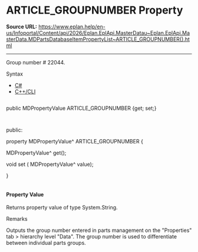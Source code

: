 # ARTICLE_GROUPNUMBER Property

**Source URL:** https://www.eplan.help/en-us/Infoportal/Content/api/2026/Eplan.EplApi.MasterDatau~Eplan.EplApi.MasterData.MDPartsDatabaseItemPropertyList~ARTICLE_GROUPNUMBER().html

---

Group number # 22044.

Syntax

- [C#](#i-syntax-CS)
- [C++/CLI](#i-syntax-CPP2005)

```
```
public MDPropertyValue ARTICLE_GROUPNUMBER {get; set;}
```
```

```
```
public:

property MDPropertyValue^ ARTICLE_GROUPNUMBER {

   MDPropertyValue^ get();

   void set (    MDPropertyValue^ value);

}
```
```

#### Property Value

Returns property value of type System.String.

Remarks

Outputs the group number entered in parts management on the "Properties" tab > hierarchy level "Data". The group number is used to differentiate between individual parts groups.
